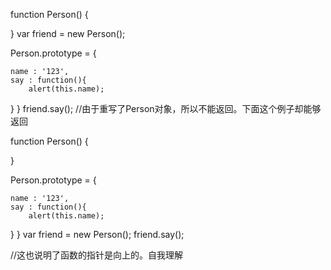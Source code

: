 function Person() {
    
}
var friend = new Person();

Person.prototype = {

    name : '123',
    say : function(){
        alert(this.name);
}
}
friend.say();
//由于重写了Person对象，所以不能返回。下面这个例子却能够返回

function Person() {
    
}


Person.prototype = {

    name : '123',
    say : function(){
        alert(this.name);
}
}
var friend = new Person();
friend.say();

//这也说明了函数的指针是向上的。自我理解